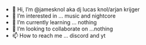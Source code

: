 - 👋 Hi, I’m @jamesknol aka dj lucas knol/arjan krijger
- 👀 I’m interested in ... music and nightcore 
- 🌱 I’m currently learning ... nothing
- 💞️ I’m looking to collaborate on ...nothing
- 📫 How to reach me ... discord and yt
